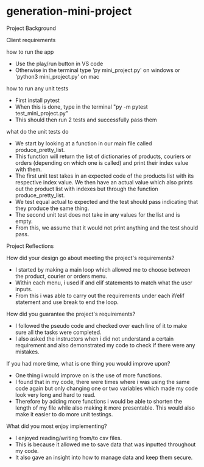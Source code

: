 # generation-mini-project
Project Background

Client requirements

how to run the app
- Use the play/run button in VS code
- Otherwise in the terminal type 'py mini_project.py' on windows or 'python3 mini_project.py' on mac

how to run any unit tests
- First install pytest
- When this is done, type in the terminal "py -m pytest test_mini_project.py"
- This should then run 2 tests and successfully pass them

what do the unit tests do
- We start by looking at a function in our main file called produce_pretty_list.
- This function will return the list of dictionaries of products, couriers or orders (depending on which one is called) and print their index value with them.
- The first unit test takes in an expected code of the products list with its respective index value. We then have an actual value which also prints out the product list with indexes but through the function produce_pretty_list.
- We test equal actual to expected and the test should pass indicating that they produce the same thing.
- The second unit test does not take in any values for the list and is empty.
- From this, we assume that it would not print anything and the test should pass.


Project Reflections

How did your design go about meeting the project's requirements?
- I started by making a main loop which allowed me to choose between the product, courier or orders menu.
- Within each menu, i used if and elif statements to match what the user inputs.
- From this i was able to carry out the requirements under each if/elif statement and use break to end the loop.

How did you guarantee the project's requirements?
- I followed the pseudo code and checked over each line of it to make sure all the tasks were completed.
- I also asked the instructors when i did not understand a certain requirement and also demonstrated my code to check if there
were any mistakes.

If you had more time, what is one thing you would improve upon?
- One thing i would improve on is the use of more functions.
- I found that in my code, there were times where i was using the same code again but only changing one or two variables which
made my code look very long and hard to read.
- Therefore by adding more functions i would be able to shorten the length of my file while also making it more presentable.
This would also make it easier to do more unit testings.

What did you most enjoy implementing?
- I enjoyed reading/writing from/to csv files.
- This is because it allowed me to save data that was inputted throughout my code.
- It also gave an insight into how to manage data and keep them secure.